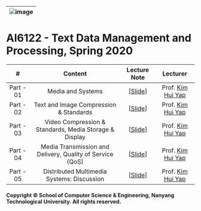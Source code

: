 |![image](https://github.com/ldkong1205/NTU-Graduate-Courses/blob/master/Courses/AI6122/logo.png)|
|---|
# AI6122 - Text Data Management and Processing, Spring 2020

|#|Content|Lecture Note|Lecturer|
|:---:|:---:|:---:|:---:|
|Part - 01|Media and Systems|[[Slide](https://github.com/ldkong1205/NTU-Graduate-Courses/blob/master/Courses/EE6403/Lecture%20Notes/EE6403%20Lecture%20Part%201%20AY1920.pdf)]|Prof. [Kim Hui Yap](http://research.ntu.edu.sg/expertise/academicprofile/pages/StaffProfile.aspx?ST_EMAILID=EKHYAP)|
|Part - 02|Text and Image Compression & Standards|[[Slide](https://github.com/ldkong1205/NTU-Graduate-Courses/blob/master/Courses/EE6403/Lecture%20Notes/EE6403%20Lecture%20Part%202%20AY1920.pdf)]|Prof. [Kim Hui Yap](http://research.ntu.edu.sg/expertise/academicprofile/pages/StaffProfile.aspx?ST_EMAILID=EKHYAP)|
|Part - 03|Video Compression & Standards, Media Storage & Display|[[Slide](https://github.com/ldkong1205/NTU-Graduate-Courses/blob/master/Courses/EE6403/Lecture%20Notes/EE6403%20Lecture%20Part%203%20AY1920.pdf)]|Prof. [Kim Hui Yap](http://research.ntu.edu.sg/expertise/academicprofile/pages/StaffProfile.aspx?ST_EMAILID=EKHYAP)|
|Part - 04|Media Transmission and Delivery, Quality of Service (QoS)|[[Slide](https://github.com/ldkong1205/NTU-Graduate-Courses/blob/master/Courses/EE6403/Lecture%20Notes/EE6403%20Lecture%20Part%204%20AY1920.pdf)]|Prof. [Kim Hui Yap](http://research.ntu.edu.sg/expertise/academicprofile/pages/StaffProfile.aspx?ST_EMAILID=EKHYAP)|
|Part - 05|Distributed Multimedia Systems: Discussion|[[Slide](https://github.com/ldkong1205/NTU-Graduate-Courses/blob/master/Courses/EE6403/Lecture%20Notes/EE6403%20Lecture%20Part%204%20Discussion%20AY1920.pdf)]|Prof. [Kim Hui Yap](http://research.ntu.edu.sg/expertise/academicprofile/pages/StaffProfile.aspx?ST_EMAILID=EKHYAP)|

#### Copyright © School of Computer Science & Engineering, Nanyang Technological University. All rights reserved.
